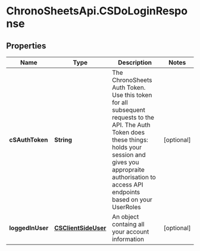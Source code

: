 # ChronoSheetsApi.CSDoLoginResponse

## Properties
Name | Type | Description | Notes
------------ | ------------- | ------------- | -------------
**cSAuthToken** | **String** | The ChronoSheets Auth Token.  Use this token for all subsequent requests to the API.  The Auth Token does these things: holds your session and gives you appropraite authorisation to access API endpoints based on your UserRoles | [optional] 
**loggedInUser** | [**CSClientSideUser**](CSClientSideUser.md) | An object containg all your account information | [optional] 


